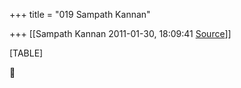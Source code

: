 +++
title = "019 Sampath Kannan"

+++
[[Sampath Kannan	2011-01-30, 18:09:41 [Source](https://groups.google.com/g/bvparishat/c/WuiwVqV3Si8)]]



[TABLE]



